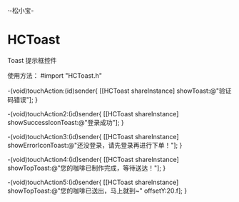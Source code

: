 ·-松小宝-
# HCToast
Toast 提示框控件

使用方法：
#import "HCToast.h"

-(void)touchAction:(id)sender{
    [[HCToast shareInstance] showToast:@"验证码错误"];
}

-(void)touchAction2:(id)sender{
    [[HCToast shareInstance] showSuccessIconToast:@"登录成功"];
}

-(void)touchAction3:(id)sender{
    [[HCToast shareInstance] showErrorIconToast:@"还没登录，请先登录再进行下单！"];
}

-(void)touchAction4:(id)sender{
    [[HCToast shareInstance] showTopToast:@"您的咖啡已制作完成，等待送达！"];
}

-(void)touchAction5:(id)sender{
    [[HCToast shareInstance] showTopToast:@"您的咖啡已送出，马上就到~" offsetY:20.f];
}


